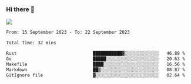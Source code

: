### Hi there 👋️

![](https://komarev.com/ghpvc/?username=Loner1024)

<!--START_SECTION:waka-->

```txt
From: 15 September 2023 - To: 22 September 2023

Total Time: 32 mins

Rust                             ███████████▓░░░░░░░░░░░░░   46.89 %
Go                               █████░░░░░░░░░░░░░░░░░░░░   20.63 %
Makefile                         ████░░░░░░░░░░░░░░░░░░░░░   16.56 %
Markdown                         ██▒░░░░░░░░░░░░░░░░░░░░░░   08.87 %
GitIgnore file                   ▓░░░░░░░░░░░░░░░░░░░░░░░░   02.64 %
```

<!--END_SECTION:waka-->



